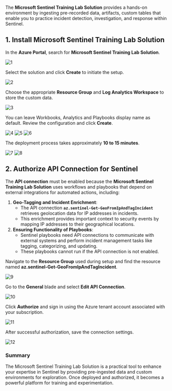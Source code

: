 The **Microsoft Sentinel Training Lab Solution** provides a hands-on environment by ingesting pre-recorded data, artifacts, custom tables that enable you to practice incident detection, investigation, and response within Sentinel.

## 1. Install Microsoft Sentinel Training Lab Solution

In the **Azure Portal**, search for **Microsoft Sentinel Training Lab Solution**.

![1](https://github.com/user-attachments/assets/1f5e4801-5bac-4b60-9031-b9b0309bf508)

Select the solution and click **Create** to initiate the setup.

![2](https://github.com/user-attachments/assets/07c492d4-b712-4339-8e0e-a8c4136274fc)

Choose the appropriate **Resource Group** and **Log Analytics Workspace** to store the custom data.

![3](https://github.com/user-attachments/assets/c1abb7d1-e26b-46fb-bb1c-61b417da9a62)

You can leave Workbooks, Analytics and Playbooks display name as default. Review the configuration and click **Create**.

![4](https://github.com/user-attachments/assets/3f975e9c-739c-4236-9264-0712a0ce25b8)
![5](https://github.com/user-attachments/assets/7c1eaa55-72cc-4991-b7d5-592ade55ee1d)
![6](https://github.com/user-attachments/assets/6605f617-2430-4dce-bca3-baf46d1ea456)


The deployment process takes approximately **10 to 15 minutes**.

![7](https://github.com/user-attachments/assets/fdb57ff2-4a22-4e60-b43f-892189cd8827)
![8](https://github.com/user-attachments/assets/39fb94f9-ea05-4f4c-86c7-d532487ba324)


## 2. Authorize API Connection for Sentinel

The **API connection** must be enabled because the **Microsoft Sentinel Training Lab Solution** uses workflows and playbooks that depend on external integrations for automated actions, including:

1. **Geo-Tagging and Incident Enrichment**:
    - The API connection **`az.sentinel-Get-GeoFromIpAndTagIncident`** retrieves geolocation data for IP addresses in incidents.
    - This enrichment provides important context to security events by mapping IP addresses to their geographical locations.
2. **Ensuring Functionality of Playbooks**:
    - Sentinel playbooks need API connections to communicate with external systems and perform incident management tasks like tagging, categorizing, and updating.
    - These playbooks cannot run if the API connection is not enabled.

Navigate to the **Resource Group** used during setup and find the resource named **az.sentinel-Get-GeoFromIpAndTagIncident**.

![9](https://github.com/user-attachments/assets/b74c7e97-91f5-4ce3-8912-883526fc7626)

Go to the **General** blade and select **Edit API Connection**.

![10](https://github.com/user-attachments/assets/3bc40668-3612-42bc-9a92-22bbb06b679a)

Click **Authorize** and sign in using the Azure tenant account associated with your subscription.

![11](https://github.com/user-attachments/assets/cadd0ab9-dfbd-4e88-8c5b-8b561e5c8c2d)

After successful authorization, save the connection settings.

![12](https://github.com/user-attachments/assets/7df9a932-6be2-43aa-b318-f45e9de5bd1c)

### **Summary**

The Microsoft Sentinel Training Lab Solution is a practical tool to enhance your expertise in Sentinel by providing pre-ingested data and custom environments for exploration. Once deployed and authorized, it becomes a powerful platform for training and experimentation.
